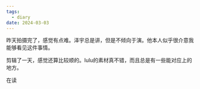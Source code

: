 ```yaml
---
tags:
  - diary
date: 2024-03-03
---
```

昨天拍摄完了，感觉有点难。泽宇总是讲，但是不倾向于演。他本人似乎很介意我能够看见这件事情。

剪辑了一天，感觉还算比较顺的。lulu的素材真不错，而且总是有一些能对应上的地方。

在读